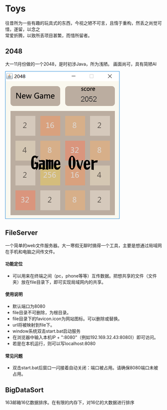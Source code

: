 # Toys

往昔所为一些有趣的玩具式的东西，今视之陋不可言，且惰于重构，然丢之尚觉可惜，遂留，以念之  
常爱折腾，以致所丢项目甚繁，而惜所留者。

## 2048
大一11月份做的一个2048，是时初涉Java，所为浅陋。
画面尚可，具有简陋AI

![2048](https://github.com/omsfuk/toys/blob/master/_2048/screenshot.PNG?raw=true "2048")

## FileServer
一个简单的web文件服务器。大一寒假无聊时搞得一个工具，主要是想通过局域网在手机和电脑之间传文件。
#### 功能定位
* 可以用来在终端之间（pc，phone等等）互传数据。把想共享的文件（文件夹）放在file目录下，即可实现局域网内的共享。

#### 使用说明
* 默认端口为8080
* file目录不可删除，为根目录。
* file目录下的favicon.icon为网站图标。可以删除或替换。
* url将被映射到file下。
* window系统双击start.bat启动服务
* 在浏览器中输入本机IP + ":8080"（例如192.169.32.43:8080)）即可访问。
* 若是在本机运行，则可以写localhost:8080

#### 常见问题
* 双击start.bat后窗口一闪接着自动关闭：端口被占用。请确保8080端口未被占用。

## BigDataSort
163邮箱16亿数据排序。在有限的内存下，对16亿的大数据进行排序
